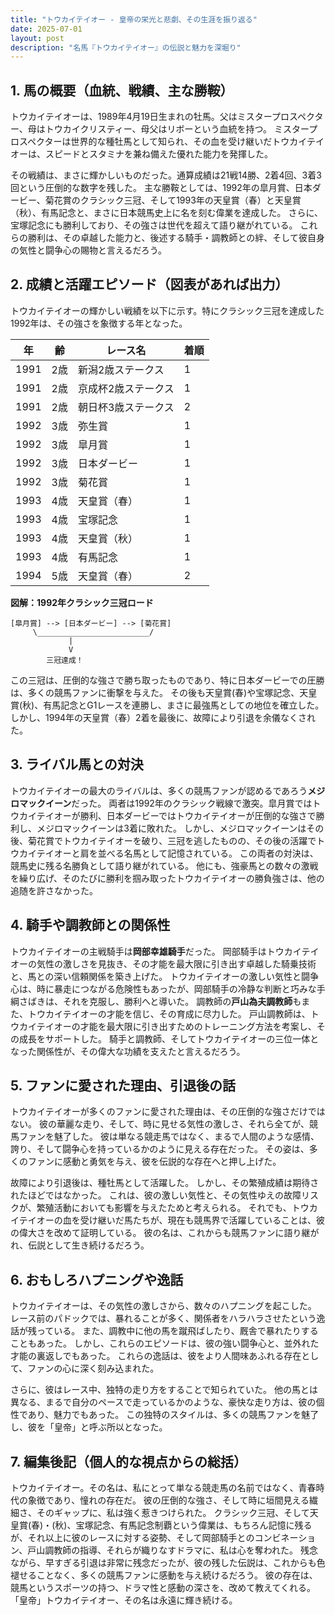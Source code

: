 ```yaml
---
title: "トウカイテイオー - 皇帝の栄光と悲劇、その生涯を振り返る"
date: 2025-07-01
layout: post
description: "名馬『トウカイテイオー』の伝説と魅力を深堀り"
---
```


## 1. 馬の概要（血統、戦績、主な勝鞍）

トウカイテイオーは、1989年4月19日生まれの牡馬。父はミスタープロスペクター、母はトウカイクリスティー、母父はリボーという血統を持つ。  ミスタープロスペクターは世界的な種牡馬として知られ、その血を受け継いだトウカイテイオーは、スピードとスタミナを兼ね備えた優れた能力を発揮した。

その戦績は、まさに輝かしいものだった。通算成績は21戦14勝、2着4回、3着3回という圧倒的な数字を残した。  主な勝鞍としては、1992年の皐月賞、日本ダービー、菊花賞のクラシック三冠、そして1993年の天皇賞（春）と天皇賞（秋）、有馬記念と、まさに日本競馬史上に名を刻む偉業を達成した。  さらに、宝塚記念にも勝利しており、その強さは世代を超えて語り継がれている。  これらの勝利は、その卓越した能力と、後述する騎手・調教師との絆、そして彼自身の気性と闘争心の賜物と言えるだろう。


## 2. 成績と活躍エピソード（図表があれば出力）

トウカイテイオーの輝かしい戦績を以下に示す。特にクラシック三冠を達成した1992年は、その強さを象徴する年となった。

| 年 | 齢 | レース名          | 着順 |
|---|----|-------------------|-------|
| 1991 | 2歳 | 新潟2歳ステークス | 1     |
| 1991 | 2歳 | 京成杯2歳ステークス | 1     |
| 1991 | 2歳 | 朝日杯3歳ステークス | 2     |
| 1992 | 3歳 | 弥生賞            | 1     |
| 1992 | 3歳 | 皐月賞            | 1     |
| 1992 | 3歳 | 日本ダービー        | 1     |
| 1992 | 3歳 | 菊花賞            | 1     |
| 1993 | 4歳 | 天皇賞（春）      | 1     |
| 1993 | 4歳 | 宝塚記念          | 1     |
| 1993 | 4歳 | 天皇賞（秋）      | 1     |
| 1993 | 4歳 | 有馬記念          | 1     |
| 1994 | 5歳 | 天皇賞（春）      | 2     |


**図解：1992年クラシック三冠ロード**

```
[皐月賞] --> [日本ダービー] --> [菊花賞]
     \_________________________/
             |
             V
        三冠達成！
```

この三冠は、圧倒的な強さで勝ち取ったものであり、特に日本ダービーでの圧勝は、多くの競馬ファンに衝撃を与えた。  その後も天皇賞(春)や宝塚記念、天皇賞(秋)、有馬記念とG1レースを連勝し、まさに最強馬としての地位を確立した。  しかし、1994年の天皇賞（春）2着を最後に、故障により引退を余儀なくされた。


## 3. ライバル馬との対決

トウカイテイオーの最大のライバルは、多くの競馬ファンが認めるであろう**メジロマックイーン**だった。  両者は1992年のクラシック戦線で激突。皐月賞ではトウカイテイオーが勝利、日本ダービーではトウカイテイオーが圧倒的な強さで勝利し、メジロマックイーンは3着に敗れた。  しかし、メジロマックイーンはその後、菊花賞でトウカイテイオーを破り、三冠を逃したものの、その後の活躍でトウカイテイオーと肩を並べる名馬として記憶されている。  この両者の対決は、競馬史に残る名勝負として語り継がれている。  他にも、強豪馬との数々の激戦を繰り広げ、そのたびに勝利を掴み取ったトウカイテイオーの勝負強さは、他の追随を許さなかった。


## 4. 騎手や調教師との関係性

トウカイテイオーの主戦騎手は**岡部幸雄騎手**だった。  岡部騎手はトウカイテイオーの気性の激しさを見抜き、その才能を最大限に引き出す卓越した騎乗技術と、馬との深い信頼関係を築き上げた。  トウカイテイオーの激しい気性と闘争心は、時に暴走につながる危険性もあったが、岡部騎手の冷静な判断と巧みな手綱さばきは、それを克服し、勝利へと導いた。  調教師の**戸山為夫調教師**もまた、トウカイテイオーの才能を信じ、その育成に尽力した。  戸山調教師は、トウカイテイオーの才能を最大限に引き出すためのトレーニング方法を考案し、その成長をサポートした。  騎手と調教師、そしてトウカイテイオーの三位一体となった関係性が、その偉大な功績を支えたと言えるだろう。


## 5. ファンに愛された理由、引退後の話

トウカイテイオーが多くのファンに愛された理由は、その圧倒的な強さだけではない。  彼の華麗な走り、そして、時に見せる気性の激しさ、それら全てが、競馬ファンを魅了した。  彼は単なる競走馬ではなく、まるで人間のような感情、誇り、そして闘争心を持っているかのように見える存在だった。  その姿は、多くのファンに感動と勇気を与え、彼を伝説的な存在へと押し上げた。

故障により引退後は、種牡馬として活躍した。  しかし、その繁殖成績は期待されたほどではなかった。  これは、彼の激しい気性と、その気性ゆえの故障リスクが、繁殖活動においても影響を与えたためと考えられる。  それでも、トウカイテイオーの血を受け継いだ馬たちが、現在も競馬界で活躍していることは、彼の偉大さを改めて証明している。  彼の名は、これからも競馬ファンに語り継がれ、伝説として生き続けるだろう。


## 6. おもしろハプニングや逸話

トウカイテイオーは、その気性の激しさから、数々のハプニングを起こした。  レース前のパドックでは、暴れることが多く、関係者をハラハラさせたという逸話が残っている。  また、調教中に他の馬を蹴飛ばしたり、厩舎で暴れたりすることもあった。  しかし、これらのエピソードは、彼の強い闘争心と、並外れた才能の裏返しでもあった。  これらの逸話は、彼をより人間味あふれる存在として、ファンの心に深く刻み込まれた。

さらに、彼はレース中、独特の走り方をすることで知られていた。  他の馬とは異なる、まるで自分のペースで走っているかのような、豪快な走り方は、彼の個性であり、魅力でもあった。  この独特のスタイルは、多くの競馬ファンを魅了し、彼を「皇帝」と呼ぶ所以となった。


## 7. 編集後記（個人的な視点からの総括）

トウカイテイオー。その名は、私にとって単なる競走馬の名前ではなく、青春時代の象徴であり、憧れの存在だ。  彼の圧倒的な強さ、そして時に垣間見える繊細さ、そのギャップに、私は強く惹きつけられた。  クラシック三冠、そして天皇賞(春)・(秋)、宝塚記念、有馬記念制覇という偉業は、もちろん記憶に残るが、それ以上に彼のレースに対する姿勢、そして岡部騎手とのコンビネーション、戸山調教師の指導、それらが織りなすドラマに、私は心を奪われた。  残念ながら、早すぎる引退は非常に残念だったが、彼の残した伝説は、これからも色褪せることなく、多くの競馬ファンに感動を与え続けるだろう。  彼の存在は、競馬というスポーツの持つ、ドラマ性と感動の深さを、改めて教えてくれる。  「皇帝」トウカイテイオー、その名は永遠に輝き続ける。
